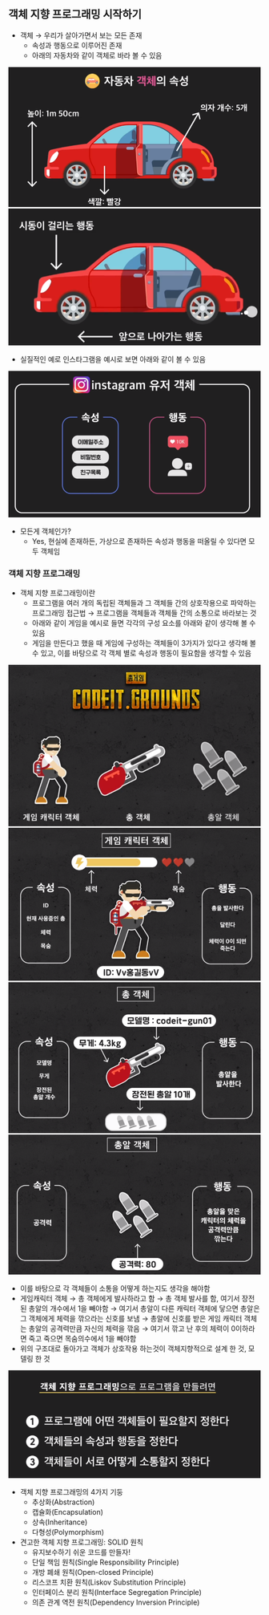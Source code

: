 ## 객체 지향 프로그래밍 시작하기
- 객체 → 우리가 살아가면서 보는 모든 존재
    - 속성과 행동으로 이루어진 존재
    - 아래의 자동차와 같이 객체로 바라 볼 수 있음

![picture](/img/OOP/OOP/one.png)
![picture](/img/OOP/OOP/two.png)

- 실질적인 예로 인스타그램을 예시로 보면 아래와 같이 볼 수 있음

![picture](/img/OOP/OOP/three.png)

- 모든게 객체인가?
    - Yes, 현실에 존재하든, 가상으로 존재하든 속성과 행동을 떠올릴 수 있다면 모두 객체임

### 객체 지향 프로그래밍
- 객체 지향 프로그래밍이란
    - 프로그램을 여러 개의 독립된 객체들과 그 객체들 간의 상호작용으로 파악하는 프로그래밍 접근법 → 프로그램을 객체들과 객체들 간의 소통으로 바라보는 것
    - 아래와 같이 게임을 예시로 들면 각각의 구성 요소를 아래와 같이 생각해 볼 수 있음
    - 게임을 만든다고 했을 때 게임에 구성하는 객체들이 3가지가 있다고 생각해 볼 수 있고, 이를 바탕으로 각 객체 별로 속성과 행동이 필요함을 생각할 수 있음

![picture](/img/OOP/OOP/four.png)
![picture](/img/OOP/OOP/five.png)
![picture](/img/OOP/OOP/six.png)
![picture](/img/OOP/OOP/seven.png)

- 이를 바탕으로 각 객체들이 소통을 어떻게 하는지도 생각을 해야함
- 게임캐릭터 객체 → 총 객체에게 발사하라고 함 → 총 객체 발사를 함, 여기서 장전된 총알의 개수에서 1을 빼야함 → 여기서 총알이 다른 캐릭터 객체에 닿으면 총알은 그 객체에게 체력을 깎으라는 신호를 보냄 → 총알에 신호를 받은 게임 캐릭터 객체는 총알의 공격력만큼 자신의 체력을 깎음 → 여기서 깎고 난 후의 체력이 0이하라면 죽고 죽으면 목숨의수에서 1을 빼야함
- 위의 구조대로 돌아가고 객체가 상호작용 하는것이 객체지향적으로 설계 한 것, 모델링 한 것

![picture](/img/OOP/OOP/eight.png)

- 객체 지향 프로그래밍의 4가지 기둥
    - 추상화(Abstraction)
    - 캡슐화(Encapsulation)
    - 상속(Inheritance)
    - 다형성(Polymorphism)
- 견고한 객체 지향 프로그래밍: SOLID 원칙
    - 유지보수하기 쉬운 코드를 만들자!
    - 단일 책임 원칙(Single Responsibility Principle)
    - 개방 폐쇄 원칙(Open-closed Principle)
    - 리스코프 치환 원칙(Liskov Substitution Principle)
    - 인터페이스 분리 원칙(Interface Segregation Principle)
    - 의존 관계 역전 원칙(Dependency Inversion Principle)
